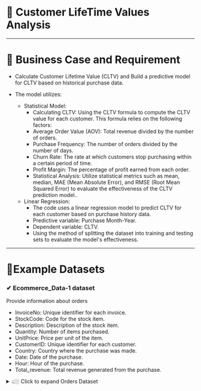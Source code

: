 # 🛒 Customer LifeTime Values Analysis

---

# :briefcase: Business Case and Requirement


* Calculate Customer Lifetime Value (CLTV) and Build a predictive model for CLTV based on historical purchase data.

 - The model utilizes:
 
    - Statistical Model:
        - Calculating CLTV: Using the CLTV formula to compute the CLTV value for each customer. This formula relies on the following factors:
        - Average Order Value (AOV): Total revenue divided by the number of orders.
        - Purchase Frequency: The number of orders divided by the number of days.
        - Churn Rate: The rate at which customers stop purchasing within a certain period of time.
        - Profit Margin: The percentage of profit earned from each order.
        - Statistical Analysis: Utilize statistical metrics such as mean, median, MAE (Mean Absolute Error), and RMSE (Root Mean Squared Error) to evaluate the effectiveness of the CLTV prediction model..
   - Linear Regression:
     - The code uses a linear regression model to predict CLTV for each customer based on purchase history data.
     - Predictive variable: Purchase Month-Year.
     - Dependent variable: CLTV.
     - Using the method of splitting the dataset into training and testing sets to evaluate the model's effectiveness.

---

# :bookmark_tabs:Example Datasets

### ✔ Ecommerce_Data-1 dataset
Provide information about orders
- InvoiceNo: Unique identifier for each invoice.
- StockCode: Code for the stock item.
- Description: Description of the stock item.
- Quantity: Number of items purchased.
- UnitPrice: Price per unit of the item.
- CustomerID: Unique identifier for each customer.
- Country: Country where the purchase was made.
- Date: Date of the purchase.
- Hour: Hour of the purchase.
- Total_revenue: Total revenue generated from the purchase.
<details><summary> 👆🏼 Click to expand Orders Dataset </summary>

<div align="center">

**Table: Ecommerce_Data-1 dataset** 

<div align="center">
First 10 rows

| InvoiceNo | StockCode | Description                      | Quantity | UnitPrice | CustomerID | Country        | Date       | Hour | Total_revenue |
|-----------|-----------|----------------------------------|----------|-----------|------------|----------------|------------|------|---------------|
| 574477    | 22591     | CARDHOLDER GINGHAM CHRISTMAS TREE| 1        | 3.25      | 15453.0    | United Kingdom | 2011-11-04 | 12   | 3.25          |
| 570275    | 23541     | WALL ART CLASSIC PUDDINGS        | 12       | 7.45      | 13098.0    | United Kingdom | 2011-10-10 | 10   | 89.40         |
| 566482    | 22508     | DOORSTOP RETROSPOT HEART         | 12       | 3.75      | 16609.0    | United Kingdom | 2011-09-13 | 9    | 45.00         |
| 541215    | 22662     | LUNCH BAG DOLLY GIRL DESIGN      | 10       | 1.65      | 14329.0    | United Kingdom | 2011-01-14 | 13   | 16.50         |
| 565930    | POST      | POSTAGE                          | 5        | 18.00     | 12685.0    | France         | 2011-09-08 | 10   | 90.00         |

# Kết quả

### ✔ Tính toán CLTV
Tính toán các chỉ số chính:
- num_days: Thời gian khách hàng gắn bó (tính bằng ngày)
- num_transaction: Số lượng giao dịch
- quantity: Tổng số lượng mua
- total_revenue: Tổng doanh thu thu được
- AOV (Giá trị đơn hàng trung bình): total_revenue / num_transaction
- purchase_freq: Tần suất giao dịch trung bình mỗi năm
- repeat_rate: Tỷ lệ khách hàng thực hiện hơn một giao dịch
- churn_rate: 1 - repeat_rate
- profit_margin: 10% của total_revenue
- CLTV: ((AOV * purchase_freq) / churn_rate) * 0.10

---

- Num_days (Số ngày mua hàng):
   - Có sự biến động đáng kể trong số ngày mua hàng của các khách hàng, từ 18 ngày đến 367 ngày.
   - Có một phần khách hàng mua hàng thường xuyên hơn trong thời gian quan sát.
- Num_transaction (Số lần giao dịch):
   - Từ 2 lần giao dịch tới 133 lần giao dịch, có sự đa dạng lớn về số lần mua hàng của các khách hàng.
   - Có thể thấy một số khách hàng thực hiện nhiều giao dịch hơn so với số khác, điều này có thể chỉ ra sự trung thành hoặc tích cực của họ đối với sản phẩm hoặc dịch vụ.
- Quanity (Số lượng sản phẩm mua):
   - Số lượng sản phẩm mua hàng dao động từ 2 đến 623 sản phẩm.
   - Có sự biến động lớn giữa các khách hàng trong việc mua sắm số lượng sản phẩm, có thể phản ánh sở thích hoặc nhu cầu mua hàng khác nhau của họ.
- Total_revenue (Tổng doanh số bán hàng):
   - Doanh số bán hàng trung bình từ 45,60 đô la đến 1.146,59 đô la.
   - Có sự chênh lệch lớn giữa các khách hàng về mức độ chi tiêu, có thể phản ánh sức mua và ưu tiên mua hàng của họ.
- AOV (Average Order Value - Giá trị đơn hàng trung bình):
   - Giá trị đơn hàng trung bình dao động từ 2,45 đô la đến 78,70 đô la.
   - AOV là một chỉ số quan trọng để đánh giá hiệu suất bán hàng và khả năng sinh lời của doanh nghiệp, sự biến động trong AOV có thể phản ánh sự biến động trong chiến lược giá cả hoặc sự khác biệt trong hành vi mua hàng của khách hàng.


---

- Purchase Frequency (Tần suất mua hàng):
  - Tần suất mua hàng trung bình của khách hàng là khoảng 19,5 lần trong khoảng thời gian quan sát.
  - Điều này chỉ ra rằng trung bình mỗi khách hàng thực hiện khoảng 19,5 giao dịch trong khoảng thời gian được quan sát.
  - Repeat Rate (Tỷ lệ khách hàng trở lại mua hàng):
- Tỷ lệ khách hàng mua hàng lần thứ hai trở lên là khoảng 93%, cao hơn đáng kể so với tỷ lệ còn lại.
  - Điều này cho thấy một tỷ lệ lớn các khách hàng trở lại mua hàng sau lần mua đầu tiên, đây là một dấu hiệu tích cực về sự trung thành của khách hàng.
- Churn Rate (Tỷ lệ churn - Khách hàng bỏ đi):
  - Tỷ lệ churn (khách hàng bỏ đi) là khoảng 7%, tỷ lệ này thấp hơn rất nhiều so với tỷ lệ khách hàng trở lại mua hàng.
  - Điều này chỉ ra rằng một tỷ lệ nhỏ các khách hàng không trở lại mua hàng sau lần mua đầu tiên.
- Profit Margin (Mar lợi nhuận):
  - Mar lợi nhuận đã được tính dựa trên tổng doanh số bán hàng với mức lợi nhuận là 10%.
  - Đây là lợi nhuận kỳ vọng mà doanh nghiệp có thể thu được từ doanh số bán hàng.
- Customer Lifetime Value (CLTV - Giá trị khách hàng trọn đời):
  - Giá trị trung bình và trung vị của CLTV được tính toán là khoảng 747,74 đô la và 460,54 đô la, tương ứng.
  - Đây là ước tính về giá trị mà mỗi khách hàng có thể mang lại cho doanh nghiệp trong suốt thời gian hợp tác.
---
### ✔ Sử dụng mô hình hồi quy tuyến tính để dự đoán CLTV 
- Dựa trên kết quả của mô hình hồi quy tuyến tính sử dụng các biến đầu vào là doanh số bán hàng theo từng tháng (trong trường hợp này là các tháng từ Tháng 7 năm 2011 đến Tháng 12 năm 2010), chúng ta có thể phân tích như sau:
  - Hệ số Intercept: Intercept của mô hình là khoảng 21.48. Điều này có thể được hiểu là giá trị CLTV dự kiến khi tất cả các biến đầu vào đều bằng 0, tức là không có doanh số bán hàng trong bất kỳ tháng nào.
  - Hệ số Coefficients (Hệ số hồi quy): Hệ số của mỗi biến đầu vào thể hiện mức độ ảnh hưởng của doanh số bán hàng trong từng tháng đối với CLTV. Ví dụ, hệ số cho tháng Dec-11 là khoảng 1.13, có nghĩa là mỗi đơn vị tăng trong doanh số bán hàng của tháng này sẽ dẫn đến một tăng khoảng 1.13 đơn vị trong CLTV. Các hệ số khác cũng tương tự, với mức độ ảnh hưởng khác nhau tùy thuộc vào từng tháng.
- Đánh giá mô hình:
  - Mean Absolute Error (MAE): Độ lớn trung bình của sai số tuyệt đối giữa giá trị CLTV dự đoán và giá trị thực tế trên tập kiểm tra là khoảng 131.41. Điều này cho biết mô hình có thể dự đoán giá trị CLTV với sai số trung bình khoảng 131.41 đơn vị.
  - Mean Squared Error (MSE): Độ lớn trung bình của bình phương sai số giữa giá trị CLTV dự đoán và giá trị thực tế trên tập kiểm tra là khoảng 84139.95. MSE càng thấp càng tốt, vì nó biểu thị sự khác biệt trung bình giữa các dự đoán và giá trị thực tế.
  - Root Mean Squared Error (RMSE): RMSE là căn bậc hai của MSE và là một chỉ số đánh giá mô hình phổ biến. Trong trường hợp này, RMSE khoảng 290.07 đơn vị, cho thấy sự biến thiên trung bình giữa các dự đoán và giá trị thực tế là khoảng 290.07 đơn vị.

# 🧾 What can you practice with this case study?
- Python
  - pandas, numpy,matplotlib,seaborn.
  - cleaning, check Null values, transforming.
  - import, save csv file. 


